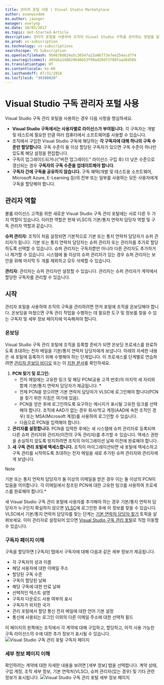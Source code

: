 ```yaml
---
title: 관리자 포털 사용 | Visual Studio Marketplace
author: evanwindom
ms.author: jaunger
manager: evelynp
ms.date: 10/03/2017
ms.topic: Get-Started-Article
description: 관리자 포털을 사용하여 조직의 Visual Studio 구독을 관리하는 방법을 알아봅니다.
ms.prod: vs-subscription
ms.technology: vs-subscriptions
searchscope: VS Subscription
ms.openlocfilehash: 956670d624a5c36547a23a06773e7ee254acd7f4
ms.sourcegitcommit: 495bba1d8029646653f99ad20df2f80faad8d58b
ms.translationtype: HT
ms.contentlocale: ko-KR
ms.lasthandoff: 07/31/2018
ms.locfileid: "39380820"
---
```

#  <a name="using-the-visual-studio-subscriptions-administrator-portal"></a>Visual Studio 구독 관리자 포털 사용

Visual Studio 구독 관리 포털을 사용하는 경우 다음 사항을 명심하세요.
 
- **Visual Studio 구독에서는 사용자별로 라이선스가 부여됩니다.** 각 구독자는 개발 및 테스트에 필요한 만큼 여러 컴퓨터에서 소프트웨어를 사용할 수 있습니다. 
- 조직에서 구입한 Visual Studio 구독에 해당하는 **각 구독자에 대해 하나의 구독 수준만 할당합니다**. 구독 수준이 둘 이상 할당된 구독자가 있으면 구독 수준이 하나만 있도록 해당 설정을 편집합니다. 
- 구독이 업그레이드되거나("버전 업그레이드" 라이선스 구입 후) 더 낮은 수준으로 갱신되는 경우 **구독자의 구독 수준을 업데이트해야 합니다**. 
- **구독자 간에 구독을 공유하지 않습니다.** 구독 혜택(개발 및 테스트용 소프트웨어, Microsoft Azure, E-Learning 등)의 전부 또는 일부를 사용하는 모든 사용자에게 구독을 할당해야 합니다. 

## <a name="administrator-roles"></a>관리자 역할

볼륨 라이선스 고객을 위한 새로운 Visual Studio 구독 관리 포털에는 서로 다른 두 가지 역할이 있습니다. 이러한 역할은 현재 VLSC의 기본/통지 연락처 담당자 역할 및 구독 관리자 역할과 같습니다. 

**슈퍼 관리자:** 조직이 처음 설정되면 기본적으로 기본 또는 통지 연락처 담당자가 슈퍼 관리자가 됩니다. 기본 또는 통지 연락처 담당자는 슈퍼 관리자 또는 관리자를 추가로 할당하도록 선택할 수 있습니다. 슈퍼 관리자는 구독자뿐만 아니라 다른 관리자도 추가하거나 제거할 수 있습니다. 시스템에 둘 이상의 슈퍼 관리자가 있는 경우 슈퍼 관리자는 보안을 위해 마지막 두 개를 제외하고 모두 삭제할 수 있습니다. 

**관리자:** 관리자는 슈퍼 관리자만 설정할 수 있습니다. 관리자는 슈퍼 관리자가 계약에서 할당한 구독자를 관리할 수 있습니다. 

## <a name="getting-started"></a>시작

관리자 포털을 사용하여 조직의 구독을 관리하려면 먼저 포털에 조직을 온보딩해야 합니다.  온보딩을 마쳤으면 구독 관리 작업을 수행하는 데 필요한 도구 및 정보를 찾을 수 있는 구독자 및 세부 정보 페이지에 익숙해져야 합니다.  

### <a name="onboarding"></a>온보딩

Visual Studio 구독 관리 포털에 조직을 등록할 준비가 되면 온보딩 프로세스를 완료하도록 초대하는 전자 메일을 기본/통지 연락처 담당자에게 보냅니다. 아래의 자세한 내용은 새 포털에 등록하기 위해 수행해야 하는 단계입니다. 이 프로세스를 단계별로 연습하려면 [관리자 온보딩 비디오](https://channel9.msdn.com/Series/Visual-Studio-Subscriptions-Administration/Onboarding-your-organization-to-the-new-Visual-Studio-Subscription-Administration-Portal-and-setting) 또는 이 [지원 문서](https://support.microsoft.com/help/4013931/visual-studio-subscriptions-administrator-migration-process "Visual Studio 구독 관리자 마이그레이션 프로세스")를 확인하세요.   
1.  **PCN 찾기 및 로그인:**
    - 전자 메일에는 고유한 링크 및 해당 PCN(공용 고객 번호)의 마지막 세 자리와 함께 기본/통지 연락처 담당자가 제공됩니다. * 
    - 전체 PCN을 얻으려면 기본 연락처 담당자가 VLSC에 로그인해야 합니다(PCN을 찾기 위한 지침은 여기에 있음). 
    - PCN을 얻은 후에 로그인하도록 요구하는 메시지가 표시될 고유한 링크를 선택해야 합니다. 조직에 AAD가 없는 경우 회사/학교 계정(AAD에 속한 조직인 경우) 또는 MSA(Microsoft 계정)를 사용하여 로그인할 수 있습니다. 
    - 다음으로 PCN을 입력해야 합니다. 
2.  **관리자를 설정합니다.** PCN을 입력한 후에는 새 시스템에 슈퍼 관리자로 등록되며 다른 슈퍼 관리자와 관리자(이전의 구독 관리자)를 추가할 수 있습니다. 액세스 권한을 손실하지 않도록 방지하려면 조직의 마이그레이션 날짜 이전에 완료해야 합니다. 
3.  **새 구독 관리 포털에 액세스합니다.**  조직이 마이그레이션되면 새 포털에 액세스하고 구독 관리를 시작하도록 초대하는 전자 메일을 새로 추가된 슈퍼 관리자와 관리자에게 보냅니다.  

> [!NOTE]
> 기본 또는 통지 연락처 담당자가 둘 이상의 이메일을 받은 경우 이는 둘 이상의 PCN이 있음을 의미합니다. 각 이메일에서 참조된 PCN에 대한 고유한 링크를 사용하여 프로세스를 완료해야 합니다.*

새 Visual Studio 구독 관리 포털에 사용자를 추가해야 하는 경우 기본/통지 연락처 담당자가 누구인지 확실하지 않으면 [VLSC](https://www.microsoft.com/Licensing/servicecenter/default.aspx)에 로그인한 후에 이 정보를 찾을 수 있습니다. VLSC에서 기본/통지 연락처 담당자를 찾는 단계는 [기본 연락처 담당자 찾기](find-primary-contact.md) 토픽을 살펴보세요.
이미 관리자로 설정되어 있으면 [Visual Studio 구독 관리 포털](https://manage.visualstudio.com)로 직접 이동할 수 있습니다.

### <a name="understanding-the-subscribers-page"></a>구독자 페이지 이해
구독을 할당하면 [구독자] 탭에서 구독자에 대해 다음과 같은 세부 정보가 제공됩니다.
- 각 구독자의 성과 이름
- 해당 사용자에 대한 이메일 주소
- 할당된 구독 수준
- 구독이 할당된 날짜 
- 해당 구독에 대한 만료 날짜
- 선택적인 텍스트 설명
- 구독자 다운로드 사용 여부의 표시 
- 구독자가 위치한 국가
- 관리 포털에서 할당 통신 전자 메일에 대한 언어 기본 설정
- 통신에 사용되는 로그인 이외의 다른 이메일 주소에 대한 선택적 필드 

이 페이지의 왼쪽에는 조직에서 각 계약에 대해 구입하고, 할당하고, 아직 사용 가능한 구독 라이선스의 수에 대한 추가 정보가 표시될 수 있습니다.
    ![Visual Studio 구독 관리 포털 구독자 페이지](_img/using-admin-portal/subscribers-page.png)

### <a name="understanding-the-details-page"></a>세부 정보 페이지 이해
확인하려는 계약에 대한 자세한 내용을 보려면 [세부 정보] 탭을 선택합니다. 계약 상태, 구입 계정, 조직 세부 정보, 기본 연락처(VLSC), 슈퍼 관리자(있는 경우) 및 기타 관련 정보가 표시됩니다.
    ![Visual Studio 구독 관리 포털 세부 정보 페이지](_img/using-admin-portal/details-page.png)

